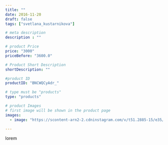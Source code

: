 ```yaml
---
title: ""
date: 2016-11-20
draft: false
tags: ["svetlana_kustarnikova"]

# meta description
description : ""

# product Price
price: "3000"
priceBefore: "3600.0"

# Product Short Description
shortDescription: ""

#product ID
productID: "BNCWQCyAdr_"

# type must be "products"
type: "products"

# product Images
# first image will be shown in the product page
images:
  - image: "https://scontent-arn2-2.cdninstagram.com/v/t51.2885-15/e35/15035716_791970367623432_1271720652201525248_n.jpg?se=7&tp=1&_nc_ht=scontent-arn2-2.cdninstagram.com&_nc_cat=100&_nc_ohc=mgWyOsJ7a-AAX9NwaYC&ccb=7-4&oh=8ea5fe3f0bdd11d38c74637822015650&oe=6084520E&ig_cache_key=MTM4Nzc2OTQ5NDcwNDg3MjE5MQ%3D%3D.2-ccb7-4"

---
```

lorem

